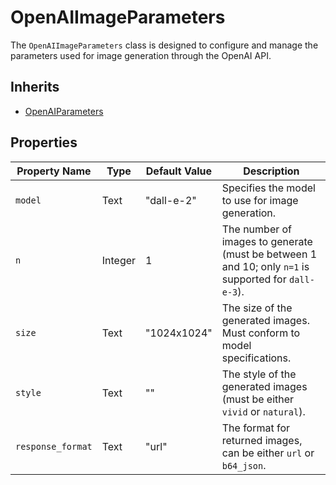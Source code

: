 # OpenAIImageParameters

The `OpenAIImageParameters` class is designed to configure and manage the parameters used for image generation through the OpenAI API. 

## Inherits

- [OpenAIParameters](OpenAIParameters.md)

## Properties

| Property Name     | Type    | Default Value  | Description                                                                                      |
|-------------------|---------|----------------|--------------------------------------------------------------------------------------------------|
| `model`           | Text    | "dall-e-2"     | Specifies the model to use for image generation.                                               |
| `n`               | Integer | 1              | The number of images to generate (must be between 1 and 10; only `n=1` is supported for `dall-e-3`). |
| `size`            | Text    | "1024x1024"    | The size of the generated images. Must conform to model specifications.                          |
| `style`           | Text    | ""             | The style of the generated images (must be either `vivid` or `natural`).                       |
| `response_format` | Text    | "url"          | The format for returned images, can be either `url` or `b64_json`.                             |
